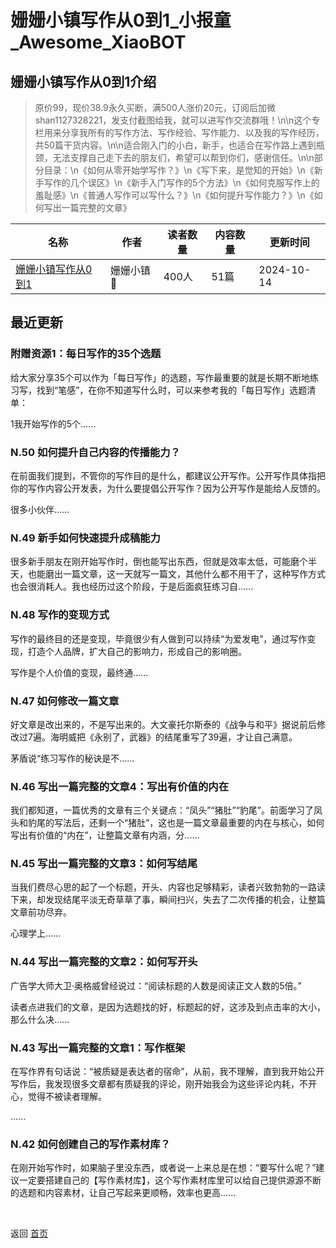 # 姗姗小镇写作从0到1_小报童_Awesome_XiaoBOT

## 姗姗小镇写作从0到1介绍
> 原价99，现价38.9永久买断，满500人涨价20元，订阅后加微shan1127328221，发支付截图给我，就可以进写作交流群哦！\n\n这个专栏用来分享我所有的写作方法、写作经验、写作能力、以及我的写作经历，共50篇干货内容。\n\n适合刚入门的小白，新手，也适合在写作路上遇到瓶颈，无法支撑自己走下去的朋友们，希望可以帮到你们，感谢信任。\n\n部分目录：\n《如何从零开始学写作？》\n《写下来，是觉知的开始》\n《新手写作的几个误区》\n《新手入门写作的5个方法》\n《如何克服写作上的羞耻感》\n《普通人写作可以写什么？》\n《如何提升写作能力？》\n《如何写出一篇完整的文章》  
  


|名称|作者|读者数量|内容数量|更新时间|
|---|---|---|---|---|
|[姗姗小镇写作从0到1](https://xiaobot.net/p/shan1127328221?refer=9c3f1c95-a052-465a-9902-f6d75080262a)|姗姗小镇🍊|400人|51篇|2024-10-14|

## 最近更新
### 附赠资源1：每日写作的35个选题

给大家分享35个可以作为「每日写作」的选题，写作最重要的就是长期不断地练习写，找到“笔感”，在你不知道写什么时，可以来参考我的「每日写作」选题清单：

1我开始写作的5个......

### N.50 如何提升自己内容的传播能力？

在前面我们提到，不管你的写作目的是什么，都建议公开写作。公开写作具体指把你的写作内容公开发表，为什么要提倡公开写作？因为公开写作是能给人反馈的。



很多小伙伴......

### N.49 新手如何快速提升成稿能力

很多新手朋友在刚开始写作时，倒也能写出东西，但就是效率太低，可能磨个半天，也能磨出一篇文章，这一天就写一篇文，其他什么都不用干了，这种写作方式也会很消耗人。我也经历过这个阶段，于是后面疯狂练习自......

### N.48 写作的变现方式

写作的最终目的还是变现，毕竟很少有人做到可以持续“为爱发电”，通过写作变现，打造个人品牌，扩大自己的影响力，形成自己的影响圈。



写作是个人价值的变现，最终通......

### N.47 如何修改一篇文章

好文章是改出来的，不是写出来的。大文豪托尔斯泰的《战争与和平》据说前后修改过7遍。海明威把《永别了，武器》的结尾重写了39遍，才让自己满意。

茅盾说“练习写作的秘诀是不......

### N.46 写出一篇完整的文章4：写出有价值的内在

我们都知道，一篇优秀的文章有三个关键点：“凤头”“猪肚”“豹尾”。前面学习了凤头和豹尾的写法后，还剩一个“猪肚”，这也是一篇文章最重要的内在与核心，如何写出有价值的“内在”，让整篇文章有内涵，分......

### N.45 写出一篇完整的文章3：如何写结尾

当我们费尽心思的起了一个标题，开头、内容也足够精彩，读者兴致勃勃的一路读下来，却发现结尾平淡无奇草草了事，瞬间扫兴，失去了二次传播的机会，让整篇文章前功尽弃。

心理学上......

### N.44 写出一篇完整的文章2：如何写开头

广告学大师大卫·奥格威曾经说过：“阅读标题的人数是阅读正文人数的5倍。”



读者点进我们的文章，是因为选题找的好，标题起的好，这涉及到点击率的大小，那么什么决......

### N.43 写出一篇完整的文章1：写作框架

在写作界有句话说：“被质疑是表达者的宿命”，从前，我不理解，直到我开始公开写作后，我发现很多文章都有质疑我的评论，刚开始我会为这些评论内耗，不开心，觉得不被读者理解。

......

### N.42 如何创建自己的写作素材库？

在刚开始写作时，如果脑子里没东西，或者说一上来总是在想：“要写什么呢？”建议一定要搭建自己的【写作素材库】，这个写作素材库里可以给自己提供源源不断的选题和内容素材，让自己写起来更顺畅，效率也更高......


<a href="https://github.com/Reno9527/awesome-xiaobot" style="color: white; text-decoration: none;">awesome-xiaobot</a>

返回 [首页](../README.md)
